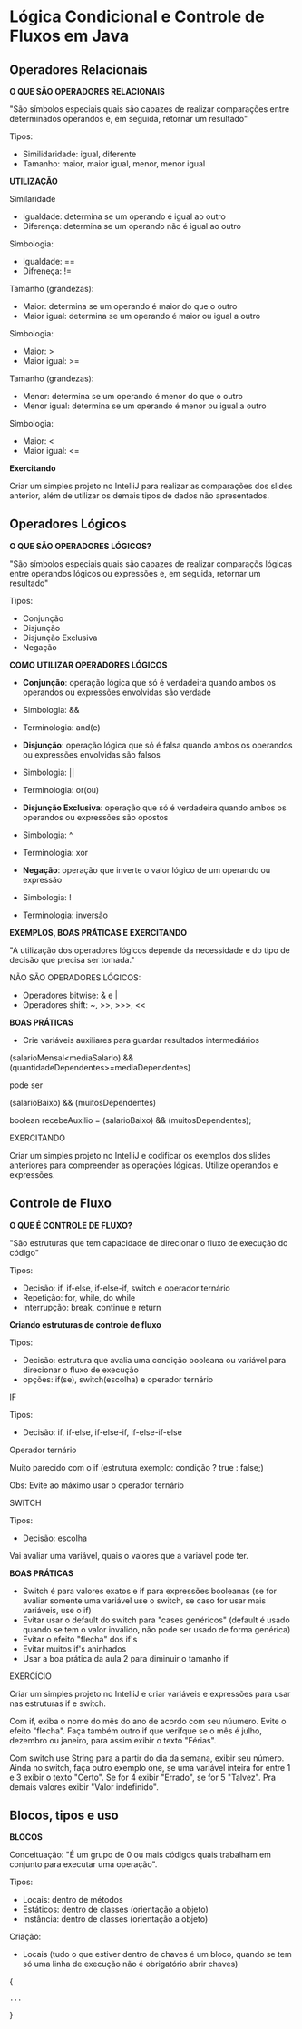 # Lógica Condicional e Controle de Fluxos em Java

## Operadores  Relacionais


**O QUE SÃO OPERADORES RELACIONAIS**

"São símbolos especiais quais são capazes de realizar comparações entre determinados operandos e, em seguida, retornar um resultado"

Tipos:
 - Similidaridade: igual, diferente
 - Tamanho: maior, maior igual, menor, menor igual

**UTILIZAÇÃO**

Similaridade
 - Igualdade: determina se um operando é igual ao outro
- Diferença: determina se um operando não é igual ao outro

Simbologia:
 - Igualdade: ==
 - Difreneça: !=

Tamanho (grandezas):
 - Maior: determina se um operando é maior do que o outro
- Maior igual: determina se um operando é maior ou igual a outro

Simbologia:
 - Maior: >
 - Maior igual: >=

Tamanho (grandezas):
 - Menor: determina se um operando é menor do que o outro
- Menor igual: determina se um operando é menor ou igual a outro

Simbologia:
 - Maior: <
 - Maior igual: <=

**Exercitando**

Criar  um simples projeto no IntelliJ para realizar as comparações dos slides anterior, além de utilizar os demais tipos de dados não apresentados. 

## Operadores Lógicos

**O QUE SÃO OPERADORES LÓGICOS?**

"São símbolos especiais quais são capazes de realizar comparaçõs lógicas entre operandos lógicos ou expressões e, em seguida, retornar um resultado"

Tipos:
 - Conjunção
 - Disjunção
 - Disjunção Exclusiva
 - Negação

**COMO UTILIZAR OPERADORES LÓGICOS**

 - **Conjunção**: operação lógica que só é verdadeira quando ambos os operandos ou expressões envolvidas são verdade
 - Simbologia: &&
 - Terminologia: and(e)
 
 - **Disjunção**: operação lógica que só é falsa quando ambos os operandos ou expressões envolvidas são falsos
 - Simbologia: ||
 - Terminologia: or(ou)

 - **Disjunção Exclusiva**: operação que só é verdadeira quando ambos os operandos ou expressões são opostos
 - Simbologia: ^
 - Terminologia: xor

 - **Negação**: operação que inverte o valor lógico de um operando ou expressão
 - Simbologia: !
 - Terminologia: inversão

**EXEMPLOS, BOAS PRÁTICAS E EXERCITANDO**

"A utilização dos operadores lógicos depende da necessidade e do tipo de decisão que precisa ser tomada."

NÃO SÃO OPERADORES LÓGICOS:
 - Operadores bitwise: & e |
 - Operadores shift: ~, >>, >>>, <<

**BOAS PRÁTICAS**
 - Crie variáveis auxiliares para guardar resultados intermediários


(salarioMensal<mediaSalario) && (quantidadeDependentes>=mediaDependentes)

pode ser

(salarioBaixo) && (muitosDependentes)

boolean recebeAuxilio = (salarioBaixo) && (muitosDependentes);

EXERCITANDO

Criar um simples projeto no IntelliJ e codificar os exemplos dos slides anteriores para compreender as operações lógicas. Utilize operandos e expressões.

## Controle de Fluxo

**O QUE É CONTROLE DE FLUXO?**

"São estruturas que tem capacidade de direcionar o fluxo de execução do código"

Tipos:
 - Decisão: if, if-else, if-else-if, switch e operador ternário
 - Repetição: for, while, do while
 - Interrupção: break, continue e return

**Criando estruturas de controle de fluxo**

Tipos:
 - Decisão: estrutura que avalia uma condição booleana ou variável para direcionar o fluxo de execução
 - opções: if(se), switch(escolha) e operador ternário

IF

Tipos:
 - Decisão: if, if-else, if-else-if, if-else-if-else

Operador ternário

Muito parecido com o if (estrutura exemplo: condição ? true : false;)

Obs: Evite ao máximo usar o operador ternário

SWITCH

Tipos:
 - Decisão: escolha

Vai avaliar uma variável, quais o valores que a variável pode ter.

**BOAS PRÁTICAS**

 - Switch é para valores exatos e if para expressões booleanas (se for avaliar somente uma variável use o switch, se caso for usar mais variáveis, use o if)
 - Evitar usar o default do switch para "cases genéricos" (default é usado quando se tem o valor inválido, não pode ser usado de forma genérica)
 - Evitar o efeito "flecha" dos if's
 - Evitar muitos if's aninhados
 - Usar a boa prática da aula 2 para diminuir o tamanho if

EXERCÍCIO

Criar um simples projeto no IntelliJ e criar variáveis e expressões para usar nas estruturas if e switch.

Com if, exiba o nome do mês do ano de acordo com seu núumero. Evite o efeito "flecha". Faça também outro if que verifque se o mês é julho, dezembro ou janeiro, para assim exibir o texto "Férias".

Com switch use String para a partir do dia da semana, exibir seu número. Ainda no switch, faça outro exemplo one, se uma variável inteira for entre 1 e 3 exibir o texto "Certo". Se for 4 exibir "Errado", se for 5 "Talvez". Pra demais valores exibir "Valor indefinido".

## Blocos, tipos e uso



**BLOCOS**

Conceituação: "É um grupo de 0 ou mais códigos quais trabalham em conjunto para executar uma operação".

Tipos:
 - Locais: dentro de métodos
 - Estáticos: dentro de classes (orientação a objeto)
 - Instância: dentro de classes (orientação a objeto)

Criação:
 - Locais (tudo o que estiver dentro de chaves é um bloco, quando se tem só uma linha de execução não é obrigatório abrir chaves)

{

    ...
}


